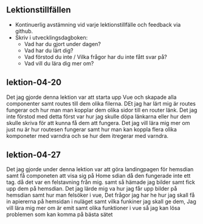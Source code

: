 ## Lektionstillfällen
- Kontinuerlig avstämning vid varje lektionstillfälle och feedback via github.
- Skriv i utvecklingsdagboken:
  * Vad har du gjort under dagen?
  * Vad har du lärt dig?
  * Vad förstod du inte / Vilka frågor har du inte fått svar på?
  * Vad vill du lära dig mer om?



## lektion-04-20 
 
 Det jag gjorde denna lektion var att starta upp Vue och skapade alla componenter samt routes till dem olika filerna. 
 DEt jag har lärt mig är routes fungerar och hur man man kopplar dem olika sidor till en router länk. 
 Det jag inte förstod med detta först var hur jag skulle döpa länkarna eller hur dem skulle skriva för att kunna få dem att fungera.
 Det jag vill lära mig mer om just nu är hur routesen fungerar samt hur man kan koppla flera olika komponeter med varndra och se hur dem itregerar med varndra. 

 ## lektion-04-27
 Det jag gjorde under denna lektion var att göra landingpagen för hemsdian samt få componeten att visa sig på Home sdian då den fungerade inte ett tag. då det var en felstavning från mig. samt så hämade jag bilder samt fick upp dem på hemsdian.
 Det jag lärde mig va hur jag får upp bilder på hemsdian samt hur man felsöker i vue,
 Det frågor jag har he hur jag skall få in apiererna på hemsidan i nuläget samt vilka funkiner jag skall ge dem,
 Jag vill lära mig mer om är emit samt olika funktioner i vue så jag kan lösa problemen som kan komma på bästa sätet
